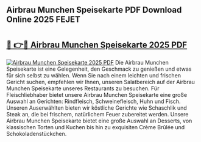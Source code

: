 ## Airbrau Munchen Speisekarte PDF Download Online 2025 FEJET

# <h2><a href="http://gcbeqit.nevu.top/?p=Airbrau+Munchen+Speisekarte">🔗 👉🔴 Airbrau Munchen Speisekarte 2025 PDF</a></h2>

[![Airbrau Munchen Speisekarte 2025 PDF](https://i.imgur.com/dBaPXMq.png)](http://gcbeqit.nevu.top/?p=Airbrau+Munchen+Speisekarte)
Die Airbrau Munchen Speisekarte ist eine Gelegenheit, den Geschmack zu genießen und etwas für sich selbst zu wählen. Wenn Sie nach einem leichten und frischen Gericht suchen, empfehlen wir Ihnen, unseren Salatbereich auf der Airbrau Munchen Speisekarte unseres Restaurants zu besuchen. Für Fleischliebhaber bietet unsere Airbrau Munchen Speisekarte eine große Auswahl an Gerichten: Rindfleisch, Schweinefleisch, Huhn und Fisch. Unseren Auserwählten bieten wir köstliche Gerichte wie Schaschlik und Steak an, die bei frischem, natürlichem Feuer zubereitet werden. Unsere Airbrau Munchen Speisekarte bietet eine große Auswahl an Desserts, von klassischen Torten und Kuchen bis hin zu exquisiten Crème Brûlée und Schokoladenstückchen.
